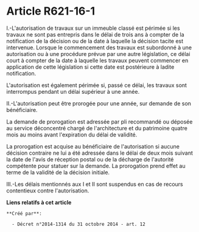 # Article R621-16-1

I.-L'autorisation de travaux sur un immeuble classé est périmée si les travaux ne sont pas entrepris dans le délai de trois
ans à compter de la notification de la décision ou de la date à laquelle la décision tacite est intervenue. Lorsque le
commencement des travaux est subordonné à une autorisation ou à une procédure prévue par une autre législation, ce délai
court à compter de la date à laquelle les travaux peuvent commencer en application de cette législation si cette date est
postérieure à ladite notification. 

L'autorisation est également périmée si, passé ce délai, les travaux sont interrompus pendant un délai supérieur à une
année. 

II.-L'autorisation peut être prorogée pour une année, sur demande de son bénéficiaire. 

La demande de prorogation est adressée par pli recommandé ou déposée au service déconcentré chargé de l'architecture et du
patrimoine quatre mois au moins avant l'expiration du délai de validité. 

La prorogation est acquise au bénéficiaire de l'autorisation si aucune décision contraire ne lui a été adressée dans le délai
de deux mois suivant la date de l'avis de réception postal ou de la décharge de l'autorité compétente pour statuer sur la
demande. La prorogation prend effet au terme de la validité de la décision initiale. 

III.-Les délais mentionnés aux I et II sont suspendus en cas de recours contentieux contre l'autorisation.

**Liens relatifs à cet article**

	**Créé par**:

	  - Décret n°2014-1314 du 31 octobre 2014 - art. 12
